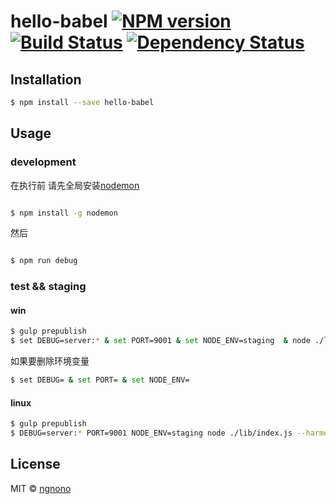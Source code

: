 # hello-babel [![NPM version][npm-image]][npm-url] [![Build Status][travis-image]][travis-url] [![Dependency Status][daviddm-image]][daviddm-url]
> 

## Installation

```sh
$ npm install --save hello-babel
```

## Usage

### development

在执行前 请先全局安装[nodemon](https://github.com/remy/nodemon)
```sh

$ npm install -g nodemon

```

然后

```sh

$ npm run debug


```

### test && staging

#### win

```sh
$ gulp prepublish
$ set DEBUG=server:* & set PORT=9001 & set NODE_ENV=staging  & node ./lib/index.js --harmony

````

如果要删除环境变量

```sh
$ set DEBUG= & set PORT= & set NODE_ENV=

```


#### linux

```sh
$ gulp prepublish
$ DEBUG=server:* PORT=9001 NODE_ENV=staging node ./lib/index.js --harmony

````

## License

MIT © [ngnono](./LICENSE)


[npm-image]: https://badge.fury.io/js/hello-babel.svg
[npm-url]: https://npmjs.org/package/hello-babel
[travis-image]: https://travis-ci.org/ngnono/hello-babel.svg?branch=master
[travis-url]: https://travis-ci.org/ngnono/hello-babel
[daviddm-image]: https://david-dm.org/ngnono/hello-babel.svg?theme=shields.io
[daviddm-url]: https://david-dm.org/ngnono/hello-babel
